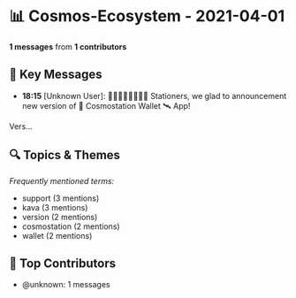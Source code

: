 # 📊 Cosmos-Ecosystem - 2021-04-01
**1 messages** from **1 contributors**

## 💬 Key Messages
- **18:15** [Unknown User]: 👩‍🚀👨🏽‍🚀🧑🏻‍🚀
Stationers, we glad to announcement new version of
🚀 Cosmostation Wallet 🛰 App!

Vers...

## 🔍 Topics & Themes
*Frequently mentioned terms:*
- support (3 mentions)
- kava (3 mentions)
- version (2 mentions)
- cosmostation (2 mentions)
- wallet (2 mentions)

## 👥 Top Contributors
- @unknown: 1 messages